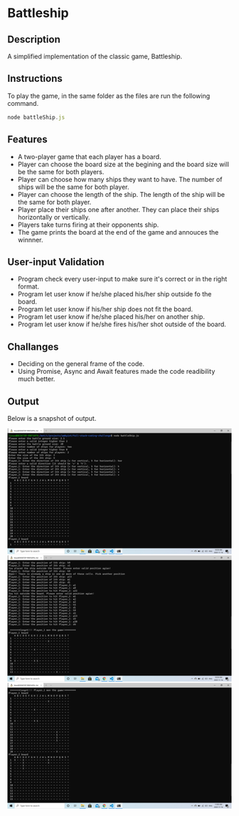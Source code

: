 # Battleship

## Description
A simplified implementation of the classic game, Battleship.

## Instructions
To play the game, in the same folder as the files are run the following command.
```javascript
node battleShip.js
```

## Features
- A two-player game that each player has a board. 
- Player can choose the board size at the begining and the board size will be the same for both players.
- Player can choose how many ships they want to have. The number of ships will be the same for both player.
- Player can choose the length of the ship. The length of the ship will be the same for both player.
- Player place their ships one after another. They can place their ships horizontally or vertically.
- Players take turns firing at their opponents ship.
- The game prints the board at the end of the game and annouces the winnner.

## User-input Validation
- Program check every user-input to make sure it's correct or in the right format.
- Program let user know if he/she placed his/her ship outside fo the board.
- Program let user know if his/her ship does not fit the board.
- Program let user know if he/she placed his/her on another ship.
- Program let user know if he/she fires his/her shot outside of the board.

## Challanges
- Deciding on the general frame of the code.
- Using Promise, Async and Await features made the code readibility much better. 

## Output
Below is a snapshot of output.

![sample output](snapshot_1.PNG)
![sample output](snapshot_2.PNG)
![sample output](snapshot_3.PNG)



